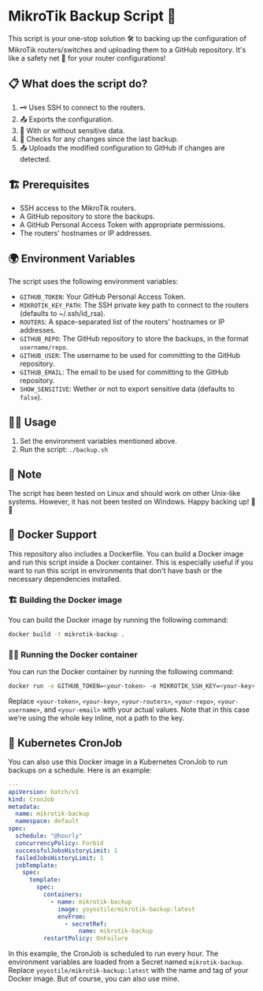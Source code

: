 # MikroTik Backup Script 🔄

This script is your one-stop solution 🛠️ to backing up the configuration of MikroTik routers/switches and uploading them to a GitHub repository. It's like a safety net 🥅 for your router configurations!

## 📋 What does the script do?

1. 🗝️ Uses SSH to connect to the routers.
2. 📤 Exports the configuration.
3. 🚫 With or without sensitive data.
4. 🔄 Checks for any changes since the last backup.
5. 📤 Uploads the modified configuration to GitHub if changes are detected.

## 🏗️ Prerequisites

- SSH access to the MikroTik routers.
- A GitHub repository to store the backups.
- A GitHub Personal Access Token with appropriate permissions.
- The routers' hostnames or IP addresses.

## 🌍 Environment Variables

The script uses the following environment variables:

- `GITHUB_TOKEN`: Your GitHub Personal Access Token.
- `MIKROTIK_KEY_PATH`: The SSH private key path to connect to the routers (defaults to ~/.ssh/id_rsa).
- `ROUTERS`: A space-separated list of the routers' hostnames or IP addresses.
- `GITHUB_REPO`: The GitHub repository to store the backups, in the format `username/repo`.
- `GITHUB_USER`: The username to be used for committing to the GitHub repository.
- `GITHUB_EMAIL`: The email to be used for committing to the GitHub repository.
- `SHOW_SENSITIVE`: Wether or not to export sensitive data (defaults to `false`).

## 🏃‍♀️ Usage

1. Set the environment variables mentioned above.
2. Run the script: `./backup.sh`

## 📝 Note

The script has been tested on Linux and should work on other Unix-like systems. However, it has not been tested on Windows.
Happy backing up! 💾🎉

## 🐳 Docker Support

This repository also includes a Dockerfile. You can build a Docker image and run this script inside a Docker container. This is especially useful if you want to run this script in environments that don't have bash or the necessary dependencies installed.

### 🏗️ Building the Docker image

You can build the Docker image by running the following command:

```bash
docker build -t mikrotik-backup .
```

### 🏃‍♀️ Running the Docker container

You can run the Docker container by running the following command:

```bash
docker run -e GITHUB_TOKEN=<your-token> -e MIKROTIK_SSH_KEY=<your-key> -e ROUTERS=<your-routers> -e GITHUB_REPO=<your-repo> -e GITHUB_USER=<your-username> -e GITHUB_EMAIL=<your-email> mikrotik-backup
```

Replace `<your-token>`, `<your-key>`, `<your-routers>`, `<your-repo>`, `<your-username>`, and `<your-email>` with your actual values. Note that in this case we're using the whole key inline, not a path to the key. 

## 🎡 Kubernetes CronJob

You can also use this Docker image in a Kubernetes CronJob to run backups on a schedule. Here is an example:

```yaml
---
apiVersion: batch/v1
kind: CronJob
metadata:
  name: mikrotik-backup
  namespace: default
spec:
  schedule: "@hourly"
  concurrencyPolicy: Forbid
  successfulJobsHistoryLimit: 1
  failedJobsHistoryLimit: 1
  jobTemplate:
    spec:
      template:
        spec:
          containers:
            - name: mikrotik-backup
              image: yoyostile/mikrotik-backup:latest
              envFrom:
                - secretRef:
                    name: mikrotik-backup
          restartPolicy: OnFailure
```

In this example, the CronJob is scheduled to run every hour. The environment variables are loaded from a Secret named `mikrotik-backup`. Replace `yoyostile/mikrotik-backup:latest` with the name and tag of your Docker image. But of course, you can also use mine. 
